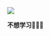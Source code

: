 <a href="https://space.bilibili.com/1292761396?spm_id_from=333.1007.0.0"><img src="https://img.shields.io/static/v1?label=Video&message=Bilibili&color=cyan"/></a>

**不想学习🤣🤣🤣**

